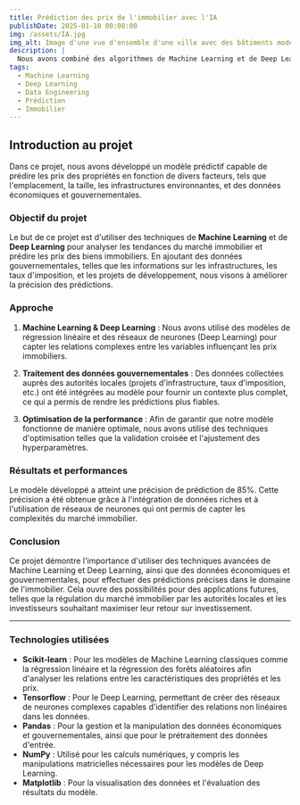 ```yaml
---
title: Prédiction des prix de l'immobilier avec l'IA
publishDate: 2025-01-10 00:00:00
img: /assets/IA.jpg
img_alt: Image d'une vue d'ensemble d'une ville avec des bâtiments modernes
description: |
  Nous avons combiné des algorithmes de Machine Learning et de Deep Learning pour prédire les prix de l'immobilier en utilisant des données économiques et gouvernementales.
tags:
  - Machine Learning
  - Deep Learning
  - Data Engineering
  - Prédiction
  - Immobilier
---
```


## Introduction au projet

Dans ce projet, nous avons développé un modèle prédictif capable de prédire les prix des propriétés en fonction de divers facteurs, tels que l'emplacement, la taille, les infrastructures environnantes, et des données économiques et gouvernementales.

### Objectif du projet

Le but de ce projet est d'utiliser des techniques de **Machine Learning** et de **Deep Learning** pour analyser les tendances du marché immobilier et prédire les prix des biens immobiliers. En ajoutant des données gouvernementales, telles que les informations sur les infrastructures, les taux d'imposition, et les projets de développement, nous visons à améliorer la précision des prédictions.

### Approche

1. **Machine Learning & Deep Learning** : Nous avons utilisé des modèles de régression linéaire et des réseaux de neurones (Deep Learning) pour capter les relations complexes entre les variables influençant les prix immobiliers.

2. **Traitement des données gouvernementales** : Des données collectées auprès des autorités locales (projets d'infrastructure, taux d'imposition, etc.) ont été intégrées au modèle pour fournir un contexte plus complet, ce qui a permis de rendre les prédictions plus fiables.

3. **Optimisation de la performance** : Afin de garantir que notre modèle fonctionne de manière optimale, nous avons utilisé des techniques d'optimisation telles que la validation croisée et l'ajustement des hyperparamètres.

### Résultats et performances

Le modèle développé a atteint une précision de prédiction de 85%. Cette précision a été obtenue grâce à l'intégration de données riches et à l'utilisation de réseaux de neurones qui ont permis de capter les complexités du marché immobilier.

### Conclusion

Ce projet démontre l'importance d'utiliser des techniques avancées de Machine Learning et Deep Learning, ainsi que des données économiques et gouvernementales, pour effectuer des prédictions précises dans le domaine de l'immobilier. Cela ouvre des possibilités pour des applications futures, telles que la régulation du marché immobilier par les autorités locales et les investisseurs souhaitant maximiser leur retour sur investissement.

---

### Technologies utilisées

- **Scikit-learn** : Pour les modèles de Machine Learning classiques comme la régression linéaire et la régression des forêts aléatoires afin d'analyser les relations entre les caractéristiques des propriétés et les prix.
- **Tensorflow** : Pour le Deep Learning, permettant de créer des réseaux de neurones complexes capables d'identifier des relations non linéaires dans les données.
- **Pandas** : Pour la gestion et la manipulation des données économiques et gouvernementales, ainsi que pour le prétraitement des données d'entrée.
- **NumPy** : Utilisé pour les calculs numériques, y compris les manipulations matricielles nécessaires pour les modèles de Deep Learning.
- **Matplotlib** : Pour la visualisation des données et l'évaluation des résultats du modèle.
